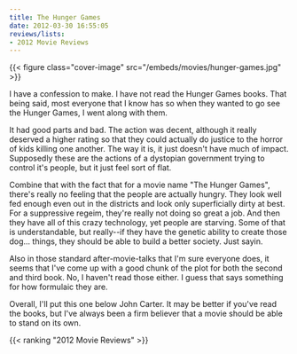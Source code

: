 ```yaml
---
title: The Hunger Games
date: 2012-03-30 16:55:05
reviews/lists:
- 2012 Movie Reviews
---
```

{{< figure class="cover-image" src="/embeds/movies/hunger-games.jpg" >}}

I have a confession to make. I have not read the Hunger Games books. That being said, most everyone that I know has so when they wanted to go see the Hunger Games, I went along with them.

<!--more-->

It had good parts and bad. The action was decent, although it really deserved a higher rating so that they could actually do justice to the horror of kids killing one another. The way it is, it just doesn't have much of impact. Supposedly these are the actions of a dystopian government trying to control it's people, but it just feel sort of flat.

Combine that with the fact that for a movie name "The Hunger Games", there's really no feeling that the people are actually hungry. They look well fed enough even out in the districts and look only superficially dirty at best. For a suppressive regeim, they're really not doing so great a job. And then they have all of this crazy technology, yet people are starving. Some of that is understandable, but really--if they have the genetic ability to create those dog... things, they should be able to build a better society. Just sayin.

Also in those standard after-movie-talks that I'm sure everyone does, it seems that I've come up with a good chunk of the plot for both the second and third book. No, I haven't read those either. I guess that says something for how formulaic they are.

Overall, I'll put this one below John Carter. It may be better if you've read the books, but I've always been a firm believer that a movie should be able to stand on its own.

{{< ranking "2012 Movie Reviews" >}}